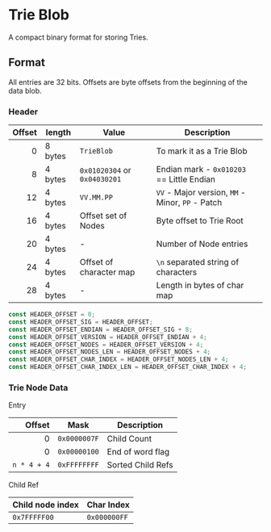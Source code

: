 # Trie Blob

A compact binary format for storing Tries.

## Format

All entries are 32 bits. Offsets are byte offsets from the beginning of the data blob.

### Header

| Offset | length  | Value                        | Description                                      |
| -----: | ------- | ---------------------------- | ------------------------------------------------ |
|      0 | 8 bytes | `TrieBlob`                   | To mark it as a Trie Blob                        |
|      8 | 4 bytes | `0x01020304` or `0x04030201` | Endian mark - `0x010203` == Little Endian        |
|     12 | 4 bytes | `VV.MM.PP`                   | `VV` - Major version, `MM` - Minor, `PP` - Patch |
|     16 | 4 bytes | Offset set of Nodes          | Byte offset to Trie Root                         |
|     20 | 4 bytes | -                            | Number of Node entries                           |
|     24 | 4 bytes | Offset of character map      | `\n` separated string of characters              |
|     28 | 4 bytes | -                            | Length in bytes of char map                      |

```ts
const HEADER_OFFSET = 0;
const HEADER_OFFSET_SIG = HEADER_OFFSET;
const HEADER_OFFSET_ENDIAN = HEADER_OFFSET_SIG + 8;
const HEADER_OFFSET_VERSION = HEADER_OFFSET_ENDIAN + 4;
const HEADER_OFFSET_NODES = HEADER_OFFSET_VERSION + 4;
const HEADER_OFFSET_NODES_LEN = HEADER_OFFSET_NODES + 4;
const HEADER_OFFSET_CHAR_INDEX = HEADER_OFFSET_NODES_LEN + 4;
const HEADER_OFFSET_CHAR_INDEX_LEN = HEADER_OFFSET_CHAR_INDEX + 4;
```

### Trie Node Data

Entry

|      Offset | Mask         | Description       |
| ----------: | ------------ | ----------------- |
|           0 | `0x0000007F` | Child Count       |
|           0 | `0x00000100` | End of word flag  |
| `n * 4 + 4` | `0xFFFFFFFF` | Sorted Child Refs |

Child Ref

| Child node index | Char Index   |
| ---------------- | ------------ |
| `0x7FFFFF00`     | `0x000000FF` |
